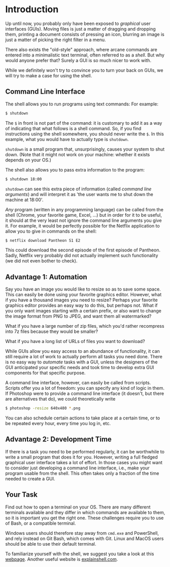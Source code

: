 # Introduction

Up until now, you probably only have been exposed to *graphical* user interfaces (GUIs).
Moving files is just a matter of dragging and dropping them,
printing a document consists of pressing an icon,
blurring an image is just a matter of picking the right filter in a menu.

There also exists the "old-style" approach, where arcane commands are entered into a minimalistic text terminal, often referred to as a *shell*.
But why would anyone prefer that?
Surely a GUI is so much nicer to work with.

While we definitely won't try to convince you to turn your back on GUIs, we will try to make a case for using the shell.

## Command Line Interface

The shell allows you to run programs using text commands:
For example:

```bash
$ shutdown
```

The `$` in front is not part of the command: it is customary to add it as a way of indicating that what follows is a shell command.
So, if you find instructions using the shell somewhere, you should never write the `$`.
In this example, what you would have to actually type is `shutdown`.

`shutdown` is a small program that, unsurprisingly, causes your system to shut down.
(Note that it might not work on your machine: whether it exists depends on your OS.)

The shell also allows you to pass extra information to the program:

```bash
$ shutdown 18:00
```

`shutdown` can see this extra piece of information (called *command line arguments*) and will interpret it as 'the user wants me to shut down the machine at 18:00'.

*Any* program (written in any programming language) can be called from the shell (Chrome, your favorite game, Excel, ...) but in order for it to be useful,
it should at the very least not ignore the command line arguments you give it.
For example, it would be perfectly possible for the Netflix application to allow you to give in commands on the shell:

```bash
$ netflix download Pantheon S1 E2
```

This could download the second episode of the first episode of Pantheon.
Sadly, Netflix very probably did not actually implement such functionality (we did not even bother to check).

## Advantage 1: Automation

Say you have an image you would like to resize so as to save some space.
This can easily be done using your favorite graphics editor.
However, what if you have a thousand images you need to resize?
Perhaps your favorite graphics editor provides an easy way to do this, but perhaps not.
What if you only want images starting with a certain prefix, or also want to change the image format from PNG to JPEG, and want them all watermarked?

What if you have a large number of zip files, which you'd rather recompress into 7z files because they would be smaller?

What if you have a long list of URLs of files you want to download?

While GUIs allow you easy access to an abundance of functionality, it can still require a lot of work to actually perform all tasks you need done.
There is no easy way to *automate* tasks with a GUI, unless the designers of the GUI anticipated your specific needs and took time to develop extra GUI components for that specific purpose.

A command line interface, however, can easily be called from scripts.
Scripts offer you a lot of freedom: you can specify any kind of logic in them.
If Photoshop were to provide a command line interface (it doesn't, but there are alternatives that do), we could theoretically write

```bash
$ photoshop -resize 640x480 *.png
```

You can also schedule certain actions to take place at a certain time, or to be repeated every hour, every time you log in, etc.

## Advantage 2: Development Time

If there is a task you need to be performed regularly, it can be worthwhile to write a small program that does it for you.
However, writing a full fledged graphical user interface takes a lot of effort.
In those cases you might want to consider just developing a command line interface, i.e., make your program usable from the shell.
This often takes only a fraction of the time needed to create a GUI.

## Your Task

Find out how to open a terminal on your OS.
There are many different terminals available and they differ in which commands are available to them, so it is important you get the right one.
These challenges require you to use of Bash, or a compatible terminal.

Windows users should therefore stay away from `cmd.exe` and PowerShell, and rely instead on Git Bash, which comes with Git.
Linux and MacOS users should be able to use their default terminal.

To familiarize yourself with the shell, we suggest you take a look at this [webpage](https://linuxjourney.com/lesson/the-shell).
Another useful website is [explainshell.com](https://explainshell.com/).
